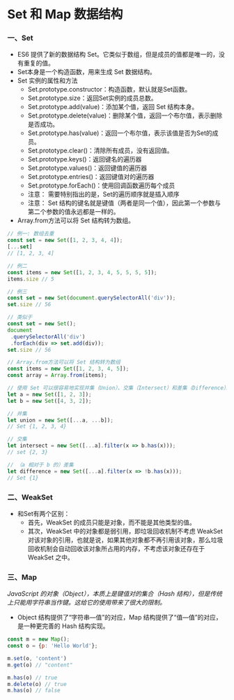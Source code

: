 # Set 和 Map 数据结构

### 一、Set
- ES6 提供了新的数据结构 Set。它类似于数组，但是成员的值都是唯一的，没有重复的值。
- Set本身是一个构造函数，用来生成 Set 数据结构。
- Set 实例的属性和方法
  - Set.prototype.constructor：构造函数，默认就是Set函数。
  - Set.prototype.size：返回Set实例的成员总数。
  - Set.prototype.add(value)：添加某个值，返回 Set 结构本身。
  - Set.prototype.delete(value)：删除某个值，返回一个布尔值，表示删除是否成功。
  - Set.prototype.has(value)：返回一个布尔值，表示该值是否为Set的成员。
  - Set.prototype.clear()：清除所有成员，没有返回值。
  - Set.prototype.keys()：返回键名的遍历器
  - Set.prototype.values()：返回键值的遍历器
  - Set.prototype.entries()：返回键值对的遍历器
  - Set.prototype.forEach()：使用回调函数遍历每个成员
  - 注意： 需要特别指出的是，Set的遍历顺序就是插入顺序
  - 注意： Set 结构的键名就是键值（两者是同一个值），因此第一个参数与第二个参数的值永远都是一样的。
- Array.from方法可以将 Set 结构转为数组。
```js
// 例一: 数组去重
const set = new Set([1, 2, 3, 4, 4]);
[...set]
// [1, 2, 3, 4]

// 例二
const items = new Set([1, 2, 3, 4, 5, 5, 5, 5]);
items.size // 5

// 例三
const set = new Set(document.querySelectorAll('div'));
set.size // 56

// 类似于
const set = new Set();
document
 .querySelectorAll('div')
 .forEach(div => set.add(div));
set.size // 56

// Array.from方法可以将 Set 结构转为数组
const items = new Set([1, 2, 3, 4, 5]);
const array = Array.from(items);

// 使用 Set 可以很容易地实现并集（Union）、交集（Intersect）和差集（Difference）。
let a = new Set([1, 2, 3]);
let b = new Set([4, 3, 2]);

// 并集
let union = new Set([...a, ...b]);
// Set {1, 2, 3, 4}

// 交集
let intersect = new Set([...a].filter(x => b.has(x)));
// set {2, 3}

// （a 相对于 b 的）差集
let difference = new Set([...a].filter(x => !b.has(x)));
// Set {1}
```

### 二、WeakSet
- 和Set有两个区别：
  - 首先，WeakSet 的成员只能是对象，而不能是其他类型的值。
  - 其次，WeakSet 中的对象都是弱引用，即垃圾回收机制不考虑 WeakSet 对该对象的引用，也就是说，如果其他对象都不再引用该对象，那么垃圾回收机制会自动回收该对象所占用的内存，不考虑该对象还存在于 WeakSet 之中。

### 三、Map
*JavaScript 的对象（Object），本质上是键值对的集合（Hash 结构），但是传统上只能用字符串当作键。这给它的使用带来了很大的限制。*
- Object 结构提供了“字符串—值”的对应，Map 结构提供了“值—值”的对应，是一种更完善的 Hash 结构实现。
```js
const m = new Map();
const o = {p: 'Hello World'};

m.set(o, 'content')
m.get(o) // "content"

m.has(o) // true
m.delete(o) // true
m.has(o) // false
```